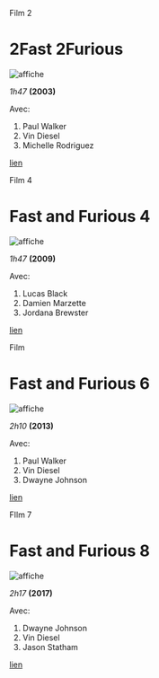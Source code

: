 Film 2

# 2Fast 2Furious

![affiche](https://images-na.ssl-images-amazon.com/images/M/MV5BMzExYjcyYWMtY2JkOC00NDUwLTg2OTgtMDI3MGY2OWQzMDE2XkEyXkFqcGdeQXVyMTQxNzMzNDI@._V1_UX182_CR0,0,182,268_AL_.jpg)

*1h47* **(2003)**

Avec:

1. Paul Walker
1. Vin Diesel
1. Michelle Rodriguez

[lien](http://www.imdb.com/title/tt0322259/?ref_=tt_rec_tt)

Film 4

# Fast and Furious 4

![affiche](https://images-na.ssl-images-amazon.com/images/M/MV5BMTQwNDA2MTg3Nl5BMl5BanBnXkFtZTcwNTg3MzIyMg@@._V1_UY268_CR1,0,182,268_AL_.jpg)

*1h47* **(2009)**

Avec:

1. Lucas Black
1. Damien Marzette
1. Jordana Brewster

[lien](http://www.imdb.com/title/tt1013752/?ref_=tt_rec_tt)

Film 

# Fast and Furious 6

![affiche](https://images-na.ssl-images-amazon.com/images/M/MV5BMTM3NTg2NDQzOF5BMl5BanBnXkFtZTcwNjc2NzQzOQ@@._V1_UX182_CR0,0,182,268_AL_.jpg)

*2h10* **(2013)**

Avec:

1. Paul Walker
1. Vin Diesel
1. Dwayne Johnson

[lien](http://www.imdb.com/title/tt1905041/?ref_=tt_rec_tt)

FIlm 7

# Fast and Furious 8

![affiche](https://images-na.ssl-images-amazon.com/images/M/MV5BMjMxODI2NDM5Nl5BMl5BanBnXkFtZTgwNjgzOTk1MTI@._V1_UX182_CR0,0,182,268_AL_.jpg)

*2h17* **(2017)**

Avec:

1. Dwayne Johnson
1. Vin Diesel
1. Jason Statham

[lien](http://www.imdb.com/title/tt2820852/?ref_=tt_rec_tt)
